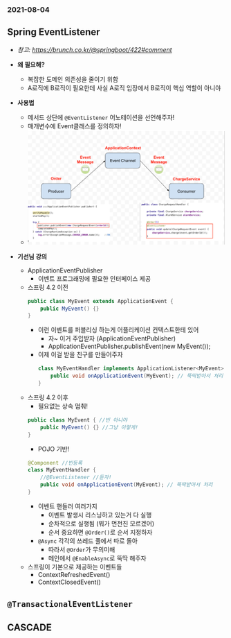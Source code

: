 ### 2021-08-04

## Spring EventListener
- *참고: https://brunch.co.kr/@springboot/422#comment*
- **왜 필요해?**
    - 복잡한 도메인 의존성을 줄이기 위함
    - A로직에 B로직이 필요한데 사실 A로직 입장에서 B로직이 핵심 역할이 아니야

- **사용법**
    - 메서드 상단에 `@EventListener` 어노테이션을 선언해주자!
    - 매개변수에 Event클래스를 정의하자!
    - ![](../image/2021-08-06-eventListener.PNG)

- **기선님 강의**
    - ApplicationEventPublisher
        - 이벤트 프로그래밍에 필요한 인터페이스 제공
    - 스프링 4.2 이전
        ```java
        public class MyEvent extends ApplicationEvent {
            public MyEvent() {}
        }
        ```
        - 이런 이벤트를 퍼블리싱 하는게 어플리케이션 컨텍스트한테 있어
            - 자~ 이거 주입받자 (ApplicationEventPublisher)
            - ApplicationEventPublisher.publishEvent(new MyEvent());
        - 이제 이걸 받을 친구를 만들어주자
            ```java
            class MyEventHandler implements ApplicationListener<MyEvent> {
                public void onApplicationEvent(MyEvent); // 뚝딱받아서 처리
            }
            ```
    - 스프링 4.2 이후
        - 필요없는 상속 멈춰!
        ```java
        public class MyEvent { //빈 아니야
            public MyEvent() {} //그냥 이렇게!
        }
        ```
        - POJO 기반!
        ```java
        @Component //빈등록
        class MyEventHandler {
            //@EventListener //듣자!
            public void onApplicationEvent(MyEvent); // 뚝딱받아서 처리
        }
        ```
        - 이벤트 핸들러 여러가지
            - 이벤트 발생시 리스닝하고 있는거 다 실행
            - 순차적으로 실행됨 (뭐가 먼전진 모르겠어)
            - 순서 중요하면 `@Order()`로 순서 지정하자
        - `@Async` 각각의 쓰레드 풀에서 따로 돌아
            - 따라서 `@Order`가 무의미해
            - 메인에서 `@EnableAsync`로 뚝딱 해주자
    - 스프링이 기본으로 제공하는 이벤트들
        - ContextRefreshedEvent() 
        - ContextClosedEvent() 

## `@TransactionalEventListener`

## CASCADE